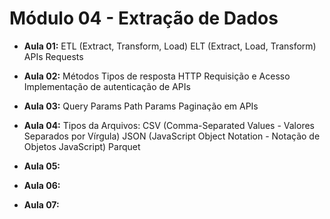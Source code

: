 # Módulo 04 - Extração de Dados

- **Aula 01:**
    ETL (Extract, Transform, Load)
    ELT (Extract, Load, Transform)
    APIs Requests

- **Aula 02:**
    Métodos
    Tipos de resposta HTTP
    Requisição e Acesso
    Implementação de autenticação de APIs

- **Aula 03:**
    Query Params
    Path Params
    Paginação em APIs

- **Aula 04:**
    Tipos da Arquivos:
    CSV (Comma-Separated Values - Valores Separados por Vírgula)
    JSON (JavaScript Object Notation - Notação de Objetos JavaScript)
    Parquet

- **Aula 05:**
- **Aula 06:**
- **Aula 07:**